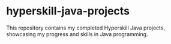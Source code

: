 # hyperskill-java-projects
This repository contains my completed Hyperskill Java projects, showcasing my progress and skills in Java programming.
